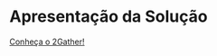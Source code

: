 # Apresentação da Solução

[Conheça o 2Gather!](https://github.com/ICEI-PUC-Minas-PMV-ADS/pmv-ads-2023-2-e3-proj-mov-t2-g5-2gather/blob/main/presentation/videos/2gather.mp4)
